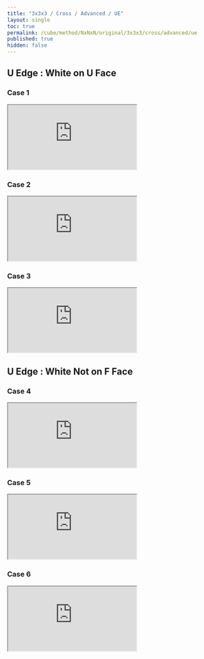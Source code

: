 ```yaml
---
title: "3x3x3 / Cross / Advanced / UE"
layout: single
toc: true
permalink: /cube/method/NxNxN/original/3x3x3/cross/advanced/ue
published: true
hidden: false
---
```


<head>
  <base target="_blank">
  <link
    rel   = "stylesheet"
    type  = "text/css"
    href  = "/assets/css/ruwix/iframe_wo_ul.css"
  >
</head>



## U Edge : White on U Face

### Case 1

<iframe
  scrolling = "no"
  src       = "https://ruwix.com/widget/3d/?alg=F%20D%20F&colored=U%20FD%20RD&hover=9&speed=500&flags=canvas"
></iframe>

### Case 2

<iframe
  scrolling = "no"
  src       = "https://ruwix.com/widget/3d/?alg=F%20D2%20F&colored=U%20FD%20BD&hover=9&speed=500&flags=canvas"
></iframe>

### Case 3

<iframe
  scrolling = "no"
  src       = "https://ruwix.com/widget/3d/?alg=F%20D'%20F&colored=U%20FD%20LD&hover=9&speed=500&flags=canvas"
></iframe>



## U Edge : White Not on F Face

### Case 4

<iframe
  scrolling = "no"
  src       = "https://ruwix.com/widget/3d/?alg=F%20R'&colored=U%20FD%20RD&hover=9&speed=500&flags=canvas"
></iframe>

### Case 5

<iframe
  scrolling = "no"
  src       = "https://ruwix.com/widget/3d/?alg=F%20D'%20R'&colored=U%20LD%20RD&hover=9&speed=500&flags=canvas"
></iframe>

### Case 6

<iframe
  scrolling = "no"
  src       = "https://ruwix.com/widget/3d/?alg=F%20D2'%20R'&colored=U%20BD%20RD&hover=9&speed=500&flags=canvas"
></iframe>
